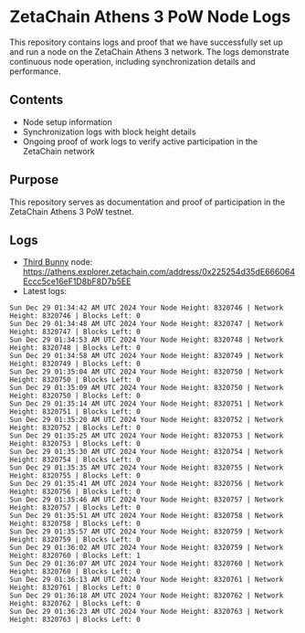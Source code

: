 # ZetaChain Athens 3 PoW Node Logs
This repository contains logs and proof that we have successfully set up and run a node on the ZetaChain Athens 3 network. The logs demonstrate continuous node operation, including synchronization details and performance.

## Contents
- Node setup information
- Synchronization logs with block height details
- Ongoing proof of work logs to verify active participation in the ZetaChain network

## Purpose
This repository serves as documentation and proof of participation in the ZetaChain Athens 3 PoW testnet.

## Logs

- [Third Bunny](https://thirdbunny.xyz/) node: https://athens.explorer.zetachain.com/address/0x225254d35dE666064Eccc5ce16eF1D8bF8D7b5EE
- Latest logs:
```
Sun Dec 29 01:34:42 AM UTC 2024 Your Node Height: 8320746 | Network Height: 8320746 | Blocks Left: 0
Sun Dec 29 01:34:48 AM UTC 2024 Your Node Height: 8320747 | Network Height: 8320747 | Blocks Left: 0
Sun Dec 29 01:34:53 AM UTC 2024 Your Node Height: 8320748 | Network Height: 8320748 | Blocks Left: 0
Sun Dec 29 01:34:58 AM UTC 2024 Your Node Height: 8320749 | Network Height: 8320749 | Blocks Left: 0
Sun Dec 29 01:35:04 AM UTC 2024 Your Node Height: 8320750 | Network Height: 8320750 | Blocks Left: 0
Sun Dec 29 01:35:09 AM UTC 2024 Your Node Height: 8320750 | Network Height: 8320750 | Blocks Left: 0
Sun Dec 29 01:35:14 AM UTC 2024 Your Node Height: 8320751 | Network Height: 8320751 | Blocks Left: 0
Sun Dec 29 01:35:20 AM UTC 2024 Your Node Height: 8320752 | Network Height: 8320752 | Blocks Left: 0
Sun Dec 29 01:35:25 AM UTC 2024 Your Node Height: 8320753 | Network Height: 8320753 | Blocks Left: 0
Sun Dec 29 01:35:30 AM UTC 2024 Your Node Height: 8320754 | Network Height: 8320754 | Blocks Left: 0
Sun Dec 29 01:35:35 AM UTC 2024 Your Node Height: 8320755 | Network Height: 8320755 | Blocks Left: 0
Sun Dec 29 01:35:41 AM UTC 2024 Your Node Height: 8320756 | Network Height: 8320756 | Blocks Left: 0
Sun Dec 29 01:35:46 AM UTC 2024 Your Node Height: 8320757 | Network Height: 8320757 | Blocks Left: 0
Sun Dec 29 01:35:51 AM UTC 2024 Your Node Height: 8320758 | Network Height: 8320758 | Blocks Left: 0
Sun Dec 29 01:35:57 AM UTC 2024 Your Node Height: 8320759 | Network Height: 8320759 | Blocks Left: 0
Sun Dec 29 01:36:02 AM UTC 2024 Your Node Height: 8320759 | Network Height: 8320760 | Blocks Left: 1
Sun Dec 29 01:36:07 AM UTC 2024 Your Node Height: 8320760 | Network Height: 8320760 | Blocks Left: 0
Sun Dec 29 01:36:13 AM UTC 2024 Your Node Height: 8320761 | Network Height: 8320761 | Blocks Left: 0
Sun Dec 29 01:36:18 AM UTC 2024 Your Node Height: 8320762 | Network Height: 8320762 | Blocks Left: 0
Sun Dec 29 01:36:23 AM UTC 2024 Your Node Height: 8320763 | Network Height: 8320763 | Blocks Left: 0
```
